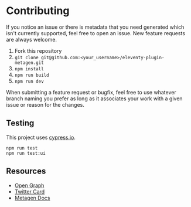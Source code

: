 # Contributing
If you notice an issue or there is metadata that you need generated which isn't currently supported, feel free to open an issue. New feature requests are always welcome.

1. Fork this repository
2. `git clone git@github.com:<your_username>/eleventy-plugin-metagen.git`
3. `npm install`
4. `npm run build`
5. `npm run dev`

When submitting a feature request or bugfix, feel free to use whatever branch naming you prefer as long as it associates your work with a given issue or reason for the changes.

## Testing
This project uses [cypress.io](https://www.cypress.io/).

```
npm run test
npm run test:ui
```

## Resources
- [Open Graph](https://ogp.me/)
- [Twitter Card](https://developer.twitter.com/en/docs/twitter-for-websites/cards/overview/markup)
- [Metagen Docs](https://metagendocs.netlify.app/docs/intro)